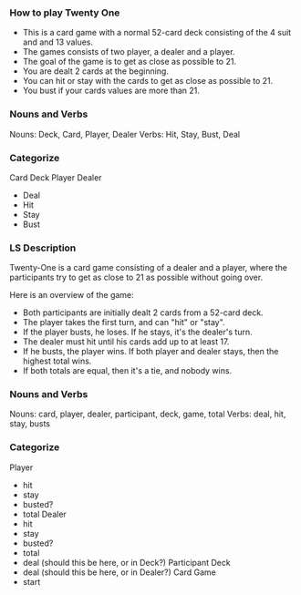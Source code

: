 ### How to play Twenty One

- This is a card game with a normal 52-card deck consisting of the 4 suit and
and 13 values.
- The games consists of two player, a dealer and a player.
- The goal of the game is to get as close as possible to 21.
- You are dealt 2 cards at the beginning.
- You can hit or stay with the cards to get as close as possible to 21.
- You bust if your cards values are more than 21.

### Nouns and Verbs
Nouns: Deck, Card, Player, Dealer
Verbs: Hit, Stay, Bust, Deal

### Categorize

Card
Deck
Player
Dealer
- Deal
- Hit
- Stay
- Bust

### LS Description

Twenty-One is a card game consisting of a dealer and a player, where the participants try to get as close to 21 as possible without going over.


Here is an overview of the game:
- Both participants are initially dealt 2 cards from a 52-card deck.
- The player takes the first turn, and can "hit" or "stay".
- If the player busts, he loses. If he stays, it's the dealer's turn.
- The dealer must hit until his cards add up to at least 17.
- If he busts, the player wins. If both player and dealer stays, then the highest total wins.
- If both totals are equal, then it's a tie, and nobody wins.

### Nouns and Verbs

Nouns: card, player, dealer, participant, deck, game, total
Verbs: deal, hit, stay, busts

### Categorize

Player
- hit
- stay
- busted?
- total
Dealer
- hit
- stay
- busted?
- total
- deal (should this be here, or in Deck?)
Participant
Deck
- deal (should this be here, or in Dealer?)
Card
Game
- start
